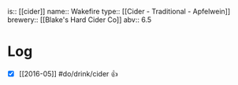 is:: [[cider]]
name:: Wakefire
type:: [[Cider - Traditional - Apfelwein]]
brewery:: [[Blake's Hard Cider Co]]
abv:: 6.5

# Log
- [x] [[2016-05]] #do/drink/cider 👍
